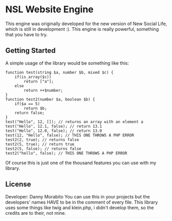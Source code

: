 
# NSL Website Engine

This engine was originally developed for the new version of New Social Life, which is still in development :). This engine is really powerful, something that you have to try.

## Getting Started

A simple usage of the library would be something like this: 

	function test(string $a, number $b, mixed $c) {
		if(is_array($c))
			return ["a"];
		else
			return ++$number;
	}
	function test2(number $a, boolean $b) {
		if($a == 5)
			return $b;
		return false; 
	}
	test("Hello", 12, []); // returns an array with an element a
	test("Hello", 12.1, false); // return 13.1
	test("Hello", 12.0, false); // return 13.0
	test(12, "Hello", false); // THIS ONE THROWS A PHP ERROR
	test2(2, true); // returns false
	test2(5, true); // return true
	test2(5, false); // returns false
	test2("hello", false); // THIS ONE THROWS A PHP ERROR

Of course this is just one of the thousand features you can use with my library.


## License
Developer: Danny Morabito
You can use this in your projects but the developers' names HAVE to be in the comment of every file.
This library uses some things like twig and klein.php, i didn't develop them, so the credits are to their, not mine.